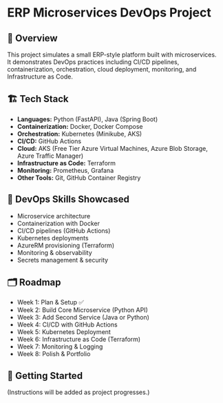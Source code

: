 # ERP Microservices DevOps Project

## 📌 Overview
This project simulates a small ERP-style platform built with microservices.  
It demonstrates DevOps practices including CI/CD pipelines, containerization, orchestration, cloud deployment, monitoring, and Infrastructure as Code.

## 🏗️ Tech Stack
- **Languages:** Python (FastAPI), Java (Spring Boot)
- **Containerization:** Docker, Docker Compose
- **Orchestration:** Kubernetes (Minikube, AKS)
- **CI/CD:** GitHub Actions
- **Cloud:** AKS (Free Tier Azure Virtual Machines, Azure Blob Storage, Azure Traffic Manager)
- **Infrastructure as Code:** Terraform
- **Monitoring:** Prometheus, Grafana
- **Other Tools:** Git, GitHub Container Registry

## 🎯 DevOps Skills Showcased
- Microservice architecture
- Containerization with Docker
- CI/CD pipelines (GitHub Actions)
- Kubernetes deployments
- AzureRM provisioning (Terraform)
- Monitoring & observability
- Secrets management & security

## 🗂️ Roadmap
- Week 1: Plan & Setup ✅
- Week 2: Build Core Microservice (Python API)
- Week 3: Add Second Service (Java or Python)
- Week 4: CI/CD with GitHub Actions
- Week 5: Kubernetes Deployment
- Week 6: Infrastructure as Code (Terraform)
- Week 7: Monitoring & Logging
- Week 8: Polish & Portfolio

## 🚀 Getting Started
(Instructions will be added as project progresses.)

